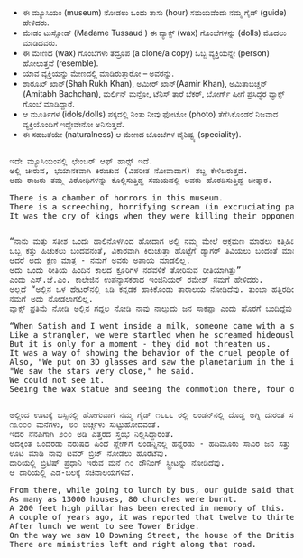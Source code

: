 ## 

* ಈ ಮ್ಯೂಸಿಯಂ (museum) ನೋಡಲು ಒಂದು ತಾಸು (hour) ಸಮಯವೆಂದು ನಮ್ಮ ಗೈಡ್ (guide) ಹೇಳಿದರು. 
* ಮೇಡಂ ಟುಸ್ಸೋಡ್ (Madame Tussaud ) ಈ ವ್ಯಾಕ್ಸ್ (wax) ಗೊಂಬೆಗಳನ್ನು (dolls) ಮೊದಲು ಮಾಡಿದವರು. 
* ಈ ಮೇಣದ (wax) ಗೊಂಬೆಗಳು ತದ್ರೂಪ (a clone/a copy) ಒಬ್ಬ ವ್ಯಕ್ತಿಯನ್ನೇ (person) ಹೋಲುತ್ತವೆ (resemble). 
* ಯಾವ ವ್ಯಕ್ತಿಯನ್ನು ಮೇಣದಲ್ಲಿ ಮಾಡಿರುತ್ತಾರೋ – ಅವರನ್ನು. 
* ಶಾರೂಖ್ ಖಾನ್(Shah Rukh Khan), ಅಮೀರ್ ಖಾನ್(Aamir Khan), ಅಮಿತಾಬಚ್ಚನ್ (Amitabh Bachchan), ಮರ್ಲಿನ್ ಮನ್ರೋ, ಟೆನಿಸ್ ತಾರೆ ಬೆಕರ್, ಬೋರ್ಗ್ ಹೀಗೆ ಪ್ರಸಿದ್ಧರ ವ್ಯಾಕ್ಸ್ ಗೊಂಬೆ ಮಾಡಿದ್ದಾರೆ. 
* ಆ ಮೂರ್ತಿಗಳ (idols/dolls) ಪಕ್ಕದಲ್ಲಿ ನಿಂತು ನೀವು ಫೋಟೋ (photo) ತೆಗೆಸಿಕೊಂಡರೆ ನಿಜವಾದ ವ್ಯಕ್ತಿಯೊಂದಿಗೆ ಇದ್ದೇವೇನೋ ಅನಿಸುತ್ತದೆ. 
* ಈ ಸಹಜತೆಯೇ (naturalness) ಆ ಮೇಣದ ಬೊಂಬೆಗಳ ವೈಶಿಷ್ಟ್ಯ (speciality). 

## 
<pre>
ಇದೇ ಮ್ಯೂಸಿಯಂನಲ್ಲಿ ಛೇಂಬರ್ ಆಫ್ ಹಾರ‍್ಸ್ ಇದೆ. 
ಅಲ್ಲಿ ಚೀರುವ, ಭಯಾನಕವಾಗಿ ಕಿರುಚುವ (ವಿಪರೀತ ನೋವಾದಾಗ) ಶಬ್ದ ಕೇಳಿಬರುತ್ತದೆ. 
ಅದು ರಾಜರು ತಮ್ಮ ವಿರೋಧಿಗಳನ್ನು ಕೊಲ್ಲಿಸುತ್ತಿದ್ದ ಸಮಯದಲ್ಲಿ ಅವರು ಹೊರಡಿಸುತ್ತಿದ್ದ ಚೀತ್ಕಾರ.
</pre>
<pre>
There is a chamber of horrors in this museum. 
There is a screeching, horrifying scream (in excruciating pain). 
It was the cry of kings when they were killing their opponents.
</pre>
##
<pre>
“ನಾನು ಮತ್ತು ಸತೀಶ ಒಂದು ಹಾಲಿನೊಳಗಿಂದ ಹೋದಾಗ ಅಲ್ಲಿ ನಮ್ಮ ಮೇಲೆ ಆಕ್ರಮಣ ಮಾಡಲು ಕತ್ತಿಹಿಡಿದು ಒಬ್ಬ ಬಂದ. 
ಒಬ್ಬ ಕತ್ತು ಹಿಚುಕಲು ಬಂದವನಂತೆ, ವಿಕಾರವಾಗಿ ಕಿರುಚುತ್ತಾ ಹೊಟ್ಟೆಗೆ ಡ್ಯಾಗರ್ ತಿವಿಯಲು ಬಂದಂತೆ ಮಾಡಿದಾಗ ನಾವು ಅಂಜಿಹೋದೆವು. 
ಆದರೆ ಅದು ಕ್ಷಣ ಮಾತ್ರ - ನಮಗೆ ಅವರು ಅಪಾಯ ಮಾಡಲಿಲ್ಲ. 
ಅದು ಒಂದು ರೀತಿಯ ಹಿಂದಿನ ಕಾಲದ ಕ್ರೂರಿಗಳ ನಡವಳಿಕೆ ತೋರಿಸುವ ರೀತಿಯಾಗಿತ್ತು” 
ಎಂದು ಎಸ್.ಜೆ.ಎಂ. ಕಾಲೇಜಿನ ಉಪನ್ಯಾಸಕರಾದ ಇಂಜಿನಿಯರ್ ರಮೇಶ್ ನಮಗೆ ಹೇಳಿದರು. 
ಅಲ್ಲದೆ “ಅಲ್ಲಿನ ಒಳ ಥೇಟರ್‌ನಲ್ಲಿ ೩ಡಿ ಕನ್ನಡಕ ಹಾಕಿಕೊಂಡು ತಾರಾಲಯ ನೋಡಿದೆವು. ತುಂಬಾ ಹತ್ತಿರದಿಂದ ನಮಗೆ ನಕ್ಷತ್ರಗಳು ಕಂಡವು ಎಂದು” ಹೇಳಿದರು. 
ನಮಗೆ ಅದು ನೋಡಲಾಗಲಿಲ್ಲ. 
ವ್ಯಾಕ್ಸ್ ಪ್ರತಿಮೆ ನೋಡಿ ಅಲ್ಲಿನ ಗದ್ದಲ ನೋಡಿ ನಾವು ನಾಲ್ಕ್ಯುದು ಜನ ಸಾಕಪ್ಪಾ ಎಂದು ಹೊರಗೆ ಬಂದಿದ್ದೆವು. 
</pre>
<pre>
“When Satish and I went inside a milk, someone came with a sword to attack us.
Like a strangler, we were startled when he screamed hideously and stabbed us in the stomach with a dagger. 
But it is only for a moment - they did not threaten us. 
It was a way of showing the behavior of the cruel people of the past,” said Engineer Ramesh, a lecturer at the S.J.M. college, told us. 
Also, "We put on 3D glasses and saw the planetarium in the inner theater there. 
"We saw the stars very close," he said. 
We could not see it. 
Seeing the wax statue and seeing the commotion there, four of us came out to say goodbye. 
</pre>

##
<pre>
ಅಲ್ಲಿಂದ ಊಟಕ್ಕೆ ಬಸ್ಸಿನಲ್ಲಿ ಹೋಗುವಾಗ ನಮ್ಮ ಗೈಡ್ ೧೬೬೬ ರಲ್ಲಿ ಲಂಡನ್‌ನಲ್ಲಿ ದೊಡ್ಡ ಅಗ್ನಿ ದುರಂತ ಸಂಭವಿಸಿ ೩ ದಿನ ಲಂಡನ್ ಹೊತ್ತಿ ಉರಿಯಿತಂತೆ. 
೧೩೦೦೦ ಮನೆಗಳು, ೮೦ ಚರ್ಚ್ಗಳು ಸುಟ್ಟುಹೋದವಂತೆ. 
ಇದರ ನೆನಪಿಗಾಗಿ ೨೦೦ ಅಡಿ ಎತ್ತರದ ಸ್ತಂಭ ನಿಲ್ಲಿಸಿದ್ದಾರಂತೆ. 
ಅದಕ್ಕಿಂತ ಒಂದೆರಡು ವರುಷದ ಹಿಂದೆ ಪ್ಲೇಗ್‌ಗೆ ಲಂಡನ್ನಿನಲ್ಲಿ ಹನ್ನೆರಡು - ಹದಿಮೂರು ಸಾವಿರ ಜನ ಸತ್ತು ಹೋದರಂತೆ ಎಂದು ತಿಳಿಸಿದ. 
ಊಟ ಮಾಡಿ ನಾವು ಟವರ್ ಬ್ರಿಜ್ ನೋಡಲು ಹೊರಟೆವು. 
ದಾರಿಯಲ್ಲಿ ಬ್ರಿಟಿಷ್ ಪ್ರಧಾನಿ ಇರುವ ಮನೆ ೧೦ ಡೌನಿಂಗ್ ಸ್ಟ್ರೀಟನ್ನು ನೋಡಿದೆವು. 
ಆ ದಾರಿಯಲ್ಲಿ ಎಡ-ಬಲಕ್ಕೆ ಸಚಿವಾಲಯಗಳಿವೆ.
</pre>
<pre>
From there, while going to lunch by bus, our guide said that in 1666, a great fire disaster happened in London and London burned for 3 days. 
As many as 13000 houses, 80 churches were burnt. 
A 200 feet high pillar has been erected in memory of this. 
A couple of years ago, it was reported that twelve to thirteen thousand people died in London due to the plague. 
After lunch we went to see Tower Bridge. 
On the way we saw 10 Downing Street, the house of the British Prime Minister. 
There are ministries left and right along that road.
</pre>
